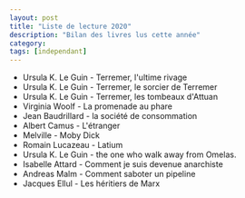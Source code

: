 ```yaml
---
layout: post
title: "Liste de lecture 2020"
description: "Bilan des livres lus cette année"
category: 
tags: [independant]
---
```


* Ursula K. Le Guin - Terremer, l'ultime rivage          
* Ursula K. Le Guin - Terremer, le sorcier de Terremer
* Ursula K. Le Guin - Terremer, les tombeaux d'Attuan
* Virginia Woolf - La promenade au phare
* Jean Baudrillard - la société de consommation
* Albert Camus - L'étranger
* Melville - Moby Dick
* Romain Lucazeau - Latium
* Ursula K. Le Guin - the one who walk away from Omelas.
* Isabelle Attard - Comment je suis devenue anarchiste
* Andreas Malm - Comment saboter un pipeline
* Jacques Ellul - Les héritiers de Marx
